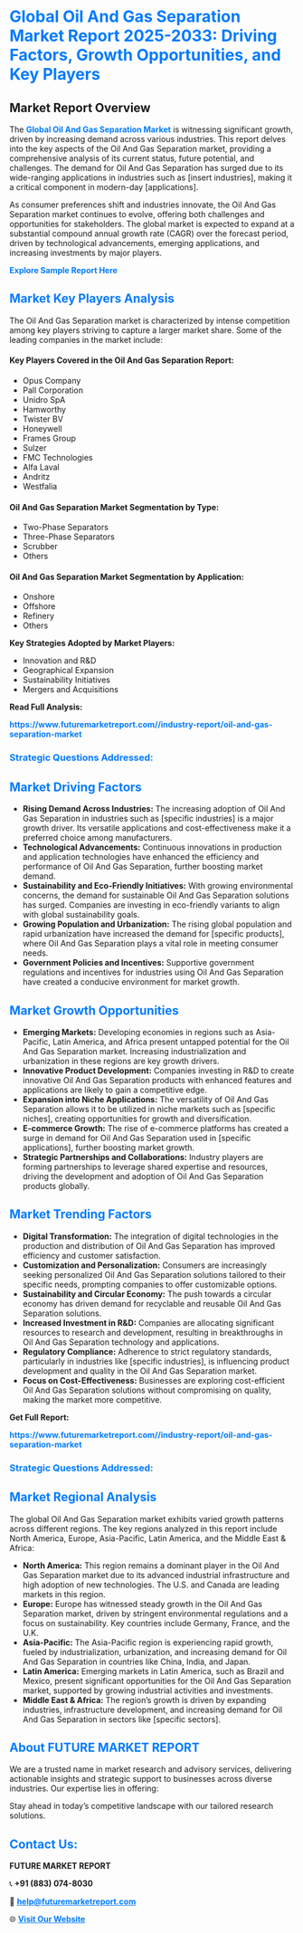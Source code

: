 <h1 style="color: #007BFF;">Global Oil And Gas Separation Market Report 2025-2033: Driving Factors, Growth Opportunities, and Key Players</h1>

<section id="overview">
<h2>Market Report Overview</h2>
<p>The <a href="https://www.futuremarketreport.com//industry-report/oil-and-gas-separation-market" style="color: #007BFF; text-decoration: none;"><strong>Global Oil And Gas Separation Market</strong></a> is witnessing significant growth, driven by increasing demand across various industries. This report delves into the key aspects of the Oil And Gas Separation market, providing a comprehensive analysis of its current status, future potential, and challenges. The demand for Oil And Gas Separation has surged due to its wide-ranging applications in industries such as [insert industries], making it a critical component in modern-day [applications].</p>
<p>As consumer preferences shift and industries innovate, the Oil And Gas Separation market continues to evolve, offering both challenges and opportunities for stakeholders. The global market is expected to expand at a substantial compound annual growth rate (CAGR) over the forecast period, driven by technological advancements, emerging applications, and increasing investments by major players.</p>
</section>

<section id="overview">
<p><a href="https://www.futuremarketreport.com//request-sample/reportId=45790" style="color: #007BFF; text-decoration: none;"><strong>Explore Sample Report Here</strong></a></p>
</section>

<section id="key-players">
<h2 style="color: #007BFF;">Market Key Players Analysis</h2>
<p>The Oil And Gas Separation market is characterized by intense competition among key players striving to capture a larger market share. Some of the leading companies in the market include:</p>
<h4>Key Players Covered in the Oil And Gas Separation Report:</h4>
<ul><li>Opus Company</li><li>Pall Corporation</li><li>Unidro SpA</li><li>Hamworthy</li><li>Twister BV</li><li>Honeywell</li><li>Frames Group</li><li>Sulzer</li><li>FMC Technologies</li><li>Alfa Laval</li><li>Andritz</li><li>Westfalia</li></ul>
<h4>Oil And Gas Separation Market Segmentation by Type:</h4>
<ul><li>Two-Phase Separators</li><li>Three-Phase Separators</li><li>Scrubber</li><li>Others</li></ul>

<h4>Oil And Gas Separation Market Segmentation by Application:</h4>
<ul><li>Onshore</li><li>Offshore</li><li>Refinery</li><li>Others</li></ul>
<p><strong>Key Strategies Adopted by Market Players:</strong></p>
<ul>
<li>Innovation and R&D</li>
<li>Geographical Expansion</li>
<li>Sustainability Initiatives</li>
<li>Mergers and Acquisitions</li>
</ul>
</section>

<section>
<p><strong>Read Full Analysis: </strong></p><a href="https://www.futuremarketreport.com//industry-report/oil-and-gas-separation-market" style="color: #007BFF; text-decoration: none;"><strong>https://www.futuremarketreport.com//industry-report/oil-and-gas-separation-market</strong></a>
<h3 style="color: #007BFF;">Strategic Questions Addressed:</h3>
</section>

<section id="driving-factors">
<h2 style="color: #007BFF;">Market Driving Factors</h2>
<ul>
<li><strong>Rising Demand Across Industries:</strong> The increasing adoption of Oil And Gas Separation in industries such as [specific industries] is a major growth driver. Its versatile applications and cost-effectiveness make it a preferred choice among manufacturers.</li>
<li><strong>Technological Advancements:</strong> Continuous innovations in production and application technologies have enhanced the efficiency and performance of Oil And Gas Separation, further boosting market demand.</li>
<li><strong>Sustainability and Eco-Friendly Initiatives:</strong> With growing environmental concerns, the demand for sustainable Oil And Gas Separation solutions has surged. Companies are investing in eco-friendly variants to align with global sustainability goals.</li>
<li><strong>Growing Population and Urbanization:</strong> The rising global population and rapid urbanization have increased the demand for [specific products], where Oil And Gas Separation plays a vital role in meeting consumer needs.</li>
<li><strong>Government Policies and Incentives:</strong> Supportive government regulations and incentives for industries using Oil And Gas Separation have created a conducive environment for market growth.</li>
</ul>
</section>

<section id="growth-opportunities">
<h2 style="color: #007BFF;">Market Growth Opportunities</h2>
<ul>
<li><strong>Emerging Markets:</strong> Developing economies in regions such as Asia-Pacific, Latin America, and Africa present untapped potential for the Oil And Gas Separation market. Increasing industrialization and urbanization in these regions are key growth drivers.</li>
<li><strong>Innovative Product Development:</strong> Companies investing in R&D to create innovative Oil And Gas Separation products with enhanced features and applications are likely to gain a competitive edge.</li>
<li><strong>Expansion into Niche Applications:</strong> The versatility of Oil And Gas Separation allows it to be utilized in niche markets such as [specific niches], creating opportunities for growth and diversification.</li>
<li><strong>E-commerce Growth:</strong> The rise of e-commerce platforms has created a surge in demand for Oil And Gas Separation used in [specific applications], further boosting market growth.</li>
<li><strong>Strategic Partnerships and Collaborations:</strong> Industry players are forming partnerships to leverage shared expertise and resources, driving the development and adoption of Oil And Gas Separation products globally.</li>
</ul>
</section>

<section id="trending-factors">
<h2 style="color: #007BFF;">Market Trending Factors</h2>
<ul>
<li><strong>Digital Transformation:</strong> The integration of digital technologies in the production and distribution of Oil And Gas Separation has improved efficiency and customer satisfaction.</li>
<li><strong>Customization and Personalization:</strong> Consumers are increasingly seeking personalized Oil And Gas Separation solutions tailored to their specific needs, prompting companies to offer customizable options.</li>
<li><strong>Sustainability and Circular Economy:</strong> The push towards a circular economy has driven demand for recyclable and reusable Oil And Gas Separation solutions.</li>
<li><strong>Increased Investment in R&D:</strong> Companies are allocating significant resources to research and development, resulting in breakthroughs in Oil And Gas Separation technology and applications.</li>
<li><strong>Regulatory Compliance:</strong> Adherence to strict regulatory standards, particularly in industries like [specific industries], is influencing product development and quality in the Oil And Gas Separation market.</li>
<li><strong>Focus on Cost-Effectiveness:</strong> Businesses are exploring cost-efficient Oil And Gas Separation solutions without compromising on quality, making the market more competitive.</li>
</ul>
</section>

<section>
<p><strong>Get Full Report: </strong></p><a href="https://www.futuremarketreport.com//industry-report/oil-and-gas-separation-market" style="color: #007BFF; text-decoration: none;"><strong>https://www.futuremarketreport.com//industry-report/oil-and-gas-separation-market</strong></a>
<h3 style="color: #007BFF;">Strategic Questions Addressed:</h3>
</section>


<section id="regional-analysis">
<h2 style="color: #007BFF;">Market Regional Analysis</h2>
<p>The global Oil And Gas Separation market exhibits varied growth patterns across different regions. The key regions analyzed in this report include North America, Europe, Asia-Pacific, Latin America, and the Middle East & Africa:</p>
<ul>
<li><strong>North America:</strong> This region remains a dominant player in the Oil And Gas Separation market due to its advanced industrial infrastructure and high adoption of new technologies. The U.S. and Canada are leading markets in this region.</li>
<li><strong>Europe:</strong> Europe has witnessed steady growth in the Oil And Gas Separation market, driven by stringent environmental regulations and a focus on sustainability. Key countries include Germany, France, and the U.K.</li>
<li><strong>Asia-Pacific:</strong> The Asia-Pacific region is experiencing rapid growth, fueled by industrialization, urbanization, and increasing demand for Oil And Gas Separation in countries like China, India, and Japan.</li>
<li><strong>Latin America:</strong> Emerging markets in Latin America, such as Brazil and Mexico, present significant opportunities for the Oil And Gas Separation market, supported by growing industrial activities and investments.</li>
<li><strong>Middle East & Africa:</strong> The region’s growth is driven by expanding industries, infrastructure development, and increasing demand for Oil And Gas Separation in sectors like [specific sectors].</li>
</ul>
</section>

<footer>
<h2 style="color: #007BFF;">About FUTURE MARKET REPORT</h2>
<p>We are a trusted name in market research and advisory services, delivering actionable insights and strategic support to businesses across diverse industries. Our expertise lies in offering:</p>

<p>Stay ahead in today’s competitive landscape with our tailored research solutions.</p>

<h2 style="color: #007BFF;">Contact Us:</h2>
<p><strong>FUTURE MARKET REPORT</strong></p>
<p>📞 <strong>+91 (883) 074-8030</strong></p>
<p>📧 <strong><a href="mailto:help@futuremarketreport.com" style="color: #007BFF;">help@futuremarketreport.com</a></strong></p>
<p>🌐 <strong><a href="https://www.futuremarketreport.com/" style="color: #007BFF;">Visit Our Website</a></strong></p>
</footer>